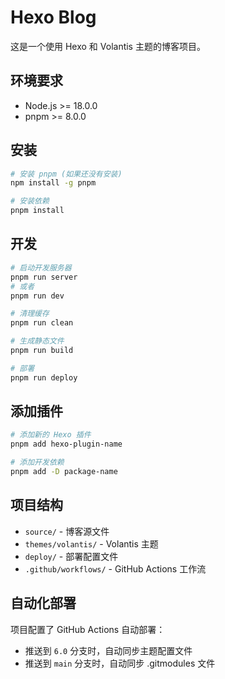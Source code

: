 # Hexo Blog

这是一个使用 Hexo 和 Volantis 主题的博客项目。

## 环境要求

- Node.js >= 18.0.0
- pnpm >= 8.0.0

## 安装

```bash
# 安装 pnpm (如果还没有安装)
npm install -g pnpm

# 安装依赖
pnpm install
```

## 开发

```bash
# 启动开发服务器
pnpm run server
# 或者
pnpm run dev

# 清理缓存
pnpm run clean

# 生成静态文件
pnpm run build

# 部署
pnpm run deploy
```

## 添加插件

```bash
# 添加新的 Hexo 插件
pnpm add hexo-plugin-name

# 添加开发依赖
pnpm add -D package-name
```

## 项目结构

- `source/` - 博客源文件
- `themes/volantis/` - Volantis 主题
- `deploy/` - 部署配置文件
- `.github/workflows/` - GitHub Actions 工作流

## 自动化部署

项目配置了 GitHub Actions 自动部署：
- 推送到 `6.0` 分支时，自动同步主题配置文件
- 推送到 `main` 分支时，自动同步 .gitmodules 文件
